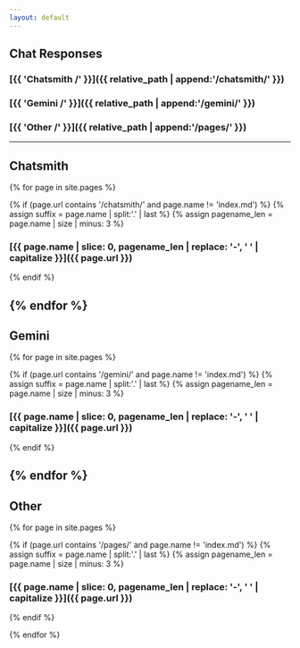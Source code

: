 ```yaml
---
layout: default
---
```


## Chat Responses
### [{{ 'Chatsmith /' }}]({{ relative_path | append:'/chatsmith/' }})
### [{{ 'Gemini /' }}]({{ relative_path | append:'/gemini/' }})
### [{{ 'Other /' }}]({{ relative_path | append:'/pages/' }})
---
## Chatsmith
{% for page in site.pages %}

{% if (page.url contains '/chatsmith/' and page.name != 'index.md') %}
{% assign suffix = page.name | split:'.' | last %}
{% assign pagename_len = page.name | size | minus: 3 %}
### [{{ page.name | slice: 0, pagename_len | replace: '-', ' ' | capitalize }}]({{ page.url }})
{% endif %}

{% endfor %}
---
## Gemini
{% for page in site.pages %}

{% if (page.url contains '/gemini/' and page.name != 'index.md') %}
{% assign suffix = page.name | split:'.' | last %}
{% assign pagename_len = page.name | size | minus: 3 %}
### [{{ page.name | slice: 0, pagename_len | replace: '-', ' ' | capitalize }}]({{ page.url }})
{% endif %}

{% endfor %}
---
## Other
{% for page in site.pages %}

{% if (page.url contains '/pages/' and page.name != 'index.md') %}
{% assign suffix = page.name | split:'.' | last %}
{% assign pagename_len = page.name | size | minus: 3 %}
### [{{ page.name | slice: 0, pagename_len | replace: '-', ' ' | capitalize }}]({{ page.url }})
{% endif %}

{% endfor %}

